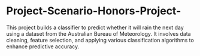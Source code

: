 # Project-Scenario-Honors-Project-
This project builds a classifier to predict whether it will rain the next day using a dataset from the Australian Bureau of Meteorology. It involves data cleaning, feature selection, and applying various classification algorithms to enhance predictive accuracy.
